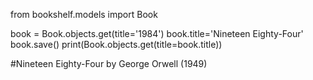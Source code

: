 from bookshelf.models import Book

book = Book.objects.get(title='1984')
book.title='Nineteen Eighty-Four'
book.save()
print(Book.objects.get(title=book.title))

#Nineteen Eighty-Four by George Orwell (1949)